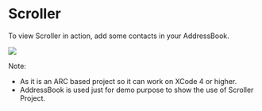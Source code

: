 Scroller
========

To view Scroller in action, add some contacts in your AddressBook.

[![](http://static.raweng.com/mobile/scroller/scroller-1.png)](http://static.raweng.com/mobile/scroller/scroller-1.png)


Note: 
- As it is an ARC based project so it can work on XCode 4 or higher.
- AddressBook is used just for demo purpose to show the use of Scroller Project.

[we]:http://www.raweng.com
[raw engineering]:http://www.raweng.com